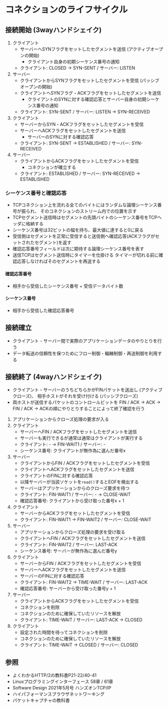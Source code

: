 # コネクションのライフサイクル
## 接続開始 (3wayハンドシェイク)
1. クライアント
    - サーバーへSYNフラグをセットしたセグメントを送信 (アクティブオープンの開始)
      - クライアント自身の初期シーケンス番号の通知
    - クライアント: CLOSED -> SYN-SENT / サーバー: LISTEN
2. サーバー
    - クライアントからSYNフラグをセットしたセグメントを受信 (パッシブオープンの開始)
    - クライアントへSYNフラグ・ACKフラグをセットしたセグメントを送信
      - クライアントのSYNに対する確認応答とサーバー自身の初期シーケンス番号の通知
    - クライアント: SYN-SENT / サーバー: LISTEN -> SYN-RECEIVED
3. クライアント
    - サーバーからSYN・ACKフラグをセットしたセグメントを受信
    - サーバーへACKフラグをセットしたセグメントを送信
      - サーバーのSYNに対する確認応答
    - クライアント: SYN-SENT -> ESTABLISHED / サーバー: SYN-RECEIVED
4. サーバー
    - クライアントからACKフラグをセットしたセグメントを受信
      - コネクションが確立する
    - クライアント: ESTABLISHED / サーバー: SYN-RECEIVED -> ESTABLISHED

### シーケンス番号と確認応答
- TCPコネクション上を流れる全てのバイトにはランダムな論理シーケンス番号が振られ、
  そのコネクションのストリーム内での位置を示す
- TCPセグメント送信時はセグメントの先頭バイトのシーケンス番号をTCPヘッダに格納する
- シーケンス番号は32ビットの幅を持ち、最大値に達すると0に戻る
- 受信側はセグメントを正常に受信すると送信側へ確認応答(ACKフラグがセットされたセグメント)を返す
- 確認応答番号フィールドは次に期待する論理シーケンス番号を表す
- 送信TCPはセグメント送信時にタイマーを仕掛ける
  タイマーが切れる前に確認応答しなければそのセグメントを再送する

#### 確認応答番号
- 相手から受信したシーケンス番号 + 受信データバイト数

#### シーケンス番号
- 相手から受信した確認応答番号

## 接続確立
- クライアント - サーバー間で実際のアプリケーションデータのやりとりを行う
- データ転送の信頼性を保つためにフロー制御・輻輳制御・再送制御を利用する

## 接続終了 (4wayハンドシェイク)
- クライアント・サーバーのうちどちらかがFINパケットを送出し (アクティブクローズ)、
  相手ホストがそれを受け付ける (パッシブクローズ)
- 両ホストが送信するパケットのコントロールビットを
  FIN / ACK -> ACK -> FIN / ACK -> ACKの順にやりとりすることによって終了確認を行う
1. アプリケーションからクローズ処理の要求が入る
2. クライアント
    - サーバーへFIN / ACKフラグをセットしたセグメントを送信
    - サーバーも実行できるが通常は通常はクライアントが実行する
    - クライアント: - -> FIN-WAIT1 / サーバー: -
    - シーケンス番号: クライアントが無作為に選んだ番号x
3. サーバー
    - クライアントからFIN / ACKフラグをセットしたセグメントを受信
    - クライアントへACKフラグをセットしたセグメントを送信
    - クライアントのFINに対する確認応答
    - 以降サーバーが当該ソケットを`read()`するとEOFを検出する
    - サーバーはアプリケーションからのクローズ要求を待つ
    - クライアント: FIN-WAIT1 / サーバー: - -> CLOSE-WAIT
    - 確認応答番号: クライアントから受け取った番号x + 1
4. クライアント
    - サーバーからACKフラグをセットしたセグメントを受信
    - クライアント: FIN-WAIT1 -> FIN-WAIT2 / サーバー: CLOSE-WAIT
5. サーバー
    - アプリケーションからクローズ処理の要求を受け取る
    - クライアントへFIN / ACKフラグをセットしたセグメントを送信
    - クライアント: FIN-WAIT2 / サーバー: LAST-ACK
    - シーケンス番号: サーバーが無作為に選んだ番号y
6. クライアント
    - サーバーからFIN / ACKフラグをセットしたセグメントを受信
    - サーバーへACKフラグをセットしたセグメントを送信
    - サーバーのFINに対する確認応答
    - クライアント: FIN-WAIT2 -> TIME-WAIT / サーバー: LAST-ACK
    - 確認応答番号: サーバーから受け取った番号y + 1
7. サーバー
    - クライアントからACKフラグをセットしたセグメントを受信
    - コネクションを削除
    - コネクションのために確保していたリソースを解放
    - クライアント: TIME-WAIT / サーバー: LAST-ACK -> CLOSED
8. クライアント
    - 設定された時間を待ってコネクションを削除
    - コネクションのために確保していたリソースを解放
    - クライアント: TIME-WAIT -> CLOSED / サーバー: CLOSED

## 参照
- よくわかるHTTP/2の教科書P21-22/40-41
- Linuxプログラミングインターフェース 58章 / 61章
- Software Design 2021年5月号 ハンズオンTCP/IP
- ハイパフォーマンスブラウザネットワーキング
- パケットキャプチャの教科書
